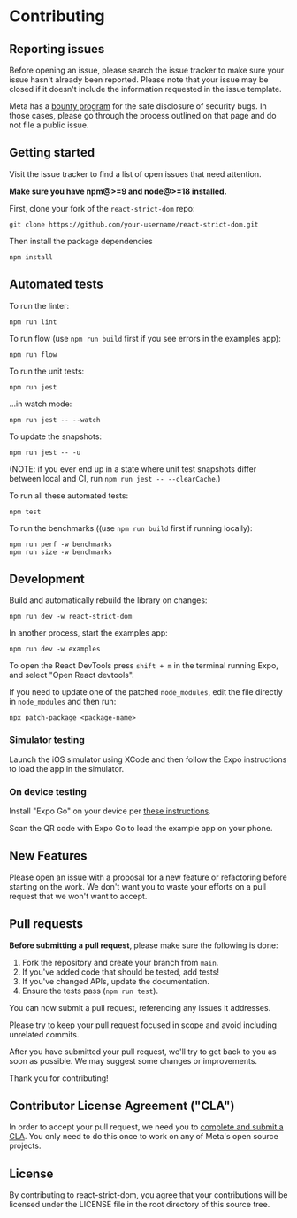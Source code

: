 # Contributing

## Reporting issues

Before opening an issue, please search the issue tracker to make sure your issue hasn't already been reported. Please note that your issue may be closed if it doesn't include the information requested in the issue template.

Meta has a [bounty program](https://www.facebook.com/whitehat/) for the safe disclosure of security bugs. In those cases, please go through the process outlined on that page and do not file a public issue.

## Getting started

Visit the issue tracker to find a list of open issues that need attention.

**Make sure you have npm@>=9 and node@>=18 installed.**

First, clone your fork of the `react-strict-dom` repo:

```
git clone https://github.com/your-username/react-strict-dom.git
```

Then install the package dependencies

```
npm install
```

## Automated tests

To run the linter:

```
npm run lint
```

To run flow (use `npm run build` first if you see errors in the examples app):

```
npm run flow
```

To run the unit tests:

```
npm run jest
```

…in watch mode:

```
npm run jest -- --watch
```

To update the snapshots:

```
npm run jest -- -u
```

(NOTE: if you ever end up in a state where unit test snapshots differ between local and CI, run `npm run jest -- --clearCache`.)

To run all these automated tests:

```
npm test
```

To run the benchmarks ((use `npm run build` first if running locally):

```
npm run perf -w benchmarks
npm run size -w benchmarks
```


## Development

Build and automatically rebuild the library on changes:

```
npm run dev -w react-strict-dom
```

In another process, start the examples app:

```
npm run dev -w examples
```

To open the React DevTools press `shift + m` in the terminal running Expo, and select "Open React devtools".

If you need to update one of the patched `node_modules`, edit the file directly in `node_modules` and then run:

```
npx patch-package <package-name>
```

### Simulator testing

Launch the iOS simulator using XCode and then follow the Expo instructions to load the app in the simulator.

### On device testing

Install "Expo Go" on your device per [these instructions](https://reactnative.dev/docs/environment-setup?guide=quickstart#target-os-1).

Scan the QR code with Expo Go to load the example app on your phone.

## New Features

Please open an issue with a proposal for a new feature or refactoring before starting on the work. We don't want you to waste your efforts on a pull request that we won't want to accept.

## Pull requests

**Before submitting a pull request**, please make sure the following is done:

1. Fork the repository and create your branch from `main`.
2. If you've added code that should be tested, add tests!
3. If you've changed APIs, update the documentation.
4. Ensure the tests pass (`npm run test`).

You can now submit a pull request, referencing any issues it addresses.

Please try to keep your pull request focused in scope and avoid including unrelated commits.

After you have submitted your pull request, we'll try to get back to you as soon as possible. We may suggest some changes or improvements.

Thank you for contributing!

## Contributor License Agreement ("CLA")

In order to accept your pull request, we need you to [complete and submit a CLA](https://code.facebook.com/cla). You only need to do this once to work on any of Meta's open source projects.

## License

By contributing to react-strict-dom, you agree that your contributions will be licensed under the LICENSE file in the root directory of this source tree.
